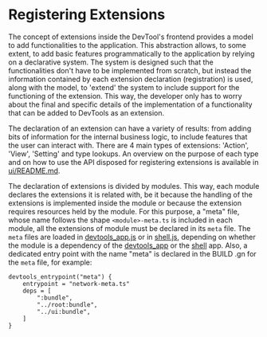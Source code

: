 # Registering Extensions

The concept of extensions inside the DevTool's frontend provides a model to add functionalities to the application. This abstraction allows, to some extent, to add basic features programmatically to the application by relying on a declarative system. The system is designed such that the functionalities don't have to be implemented from scratch, but instead the information contained by each extension declaration (registration) is used, along with the model, to 'extend' the system to include support for the functioning of the extension. This way, the developer only has to worry about the final and specific details of the implementation of a functionality that can be added to DevTools as an extension.

The declaration of an extension can have a variety of results: from adding bits of information for the internal business logic, to include features that the user can interact with. There are 4 main types of extensions: 'Action', 'View', 'Setting' and type lookups. An overview on the purpose of each type and on how to use the API disposed for registering extensions is available in [ui/README.md](./ui/README.md).

The declaration of extensions is divided by modules. This way, each module declares the extensions it is related with, be it because the handling of the extensions is implemented inside the module or because the extension requires resources held by the module. For this purpose, a "meta" file, whose name follows the shape `<module>-meta.ts` is included in each module, all the extensions of module must be declared in its `meta` file. The `meta` files are loaded in [devtools_app.js](./devtools_app.js) or in [shell.js](./shell.js), depending on whether the module is a dependency of the [devtools_app](./devtools_app.json) or the [shell](./shell.json) app. Also, a dedicated entry point with the name "meta" is declared in the BUILD .gn for the `meta` file, for example:
```
devtools_entrypoint("meta") {
	entrypoint = "network-meta.ts"
	deps = [
		":bundle",
		"../root:bundle",
		"../ui:bundle",
	]
}
```